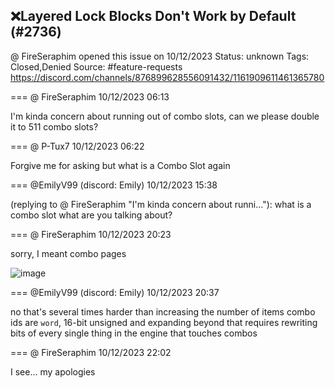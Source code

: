 ## ❌Layered Lock Blocks Don't Work by Default (#2736)
@ FireSeraphim opened this issue on 10/12/2023
Status: unknown
Tags: Closed,Denied
Source: #feature-requests https://discord.com/channels/876899628556091432/1161909611461365780


=== @ FireSeraphim 10/12/2023 06:13

I'm kinda concern about running out of combo slots, can we please double it to 511 combo slots?

=== @ P-Tux7 10/12/2023 06:22

Forgive me for asking but what is a Combo Slot again

=== @EmilyV99 (discord: Emily) 10/12/2023 15:38

(replying to @ FireSeraphim "I'm kinda concern about runni…"): what is a combo slot what are you talking about?

=== @ FireSeraphim 10/12/2023 20:23

sorry, I meant combo pages

![image](https://cdn.discordapp.com/attachments/1161909611461365780/1162123371820105838/Screen_Shot_007.PNG?ex=65ea223b&is=65d7ad3b&hm=b59f36b0ff511043dac8e096a03c390b2573dbcab1d74c5a6ca5fb0d5bef033a&)

=== @EmilyV99 (discord: Emily) 10/12/2023 20:37

no
that's several times harder than increasing the number of items
combo ids are `word`, 16-bit unsigned
and expanding beyond that requires rewriting bits of every single thing in the engine that touches combos

=== @ FireSeraphim 10/12/2023 22:02

I see...
my apologies
